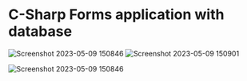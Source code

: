 # C-Sharp Forms application with database 


![Screenshot 2023-05-09 150846](https://github.com/Roger-ODonnell/Csharp-GUI-Lesson/assets/71945647/0d0231e9-ec96-46ed-8959-8f002410fb52)
![Screenshot 2023-05-09 150901](https://github.com/Roger-ODonnell/Csharp-GUI-Lesson/assets/71945647/bca86e0a-0cbc-4ec2-8a9f-f401ee14c368)

![Screenshot 2023-05-09 150846](https://github.com/Roger-ODonnell/Csharp-GUI-Lesson/assets/71945647/484c9694-4251-420e-ab74-4dc48af88ec6)
